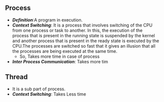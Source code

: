 ## Process
- ***Definition***:A program in execution.
- ***Context Switching***: It is a process that involves switching of the CPU from one process or task to another. In this, the execution of the process that is present in the running state is suspended by the kernel and another process that is present in the ready state is executed by the CPU.The processes are switched so fast that it gives an illusion that all the processes are being executed at the same time.
	- So, Takes more time in case of process
- ***Inter Process Communication***: Takes more tim
## Thread
- It is a sub part of process.
- ***Context Switching***: Takes Less time